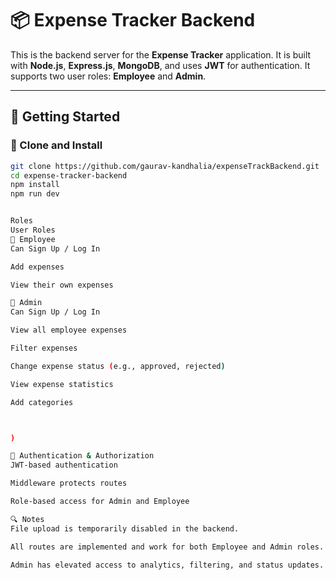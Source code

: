 # 📦 Expense Tracker Backend

This is the backend server for the **Expense Tracker** application. It is built with **Node.js**, **Express.js**, **MongoDB**, and uses **JWT** for authentication. It supports two user roles: **Employee** and **Admin**.

---

## 🚀 Getting Started

### 📁 Clone and Install

```bash
git clone https://github.com/gaurav-kandhalia/expenseTrackBackend.git
cd expense-tracker-backend
npm install
npm run dev


Roles
User Roles
🔹 Employee
Can Sign Up / Log In

Add expenses

View their own expenses

🔸 Admin
Can Sign Up / Log In

View all employee expenses

Filter expenses

Change expense status (e.g., approved, rejected)

View expense statistics

Add categories



)

🔐 Authentication & Authorization
JWT-based authentication

Middleware protects routes

Role-based access for Admin and Employee

🔍 Notes
File upload is temporarily disabled in the backend.

All routes are implemented and work for both Employee and Admin roles.

Admin has elevated access to analytics, filtering, and status updates.
